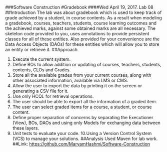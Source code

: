  ###Software Construction
#Gradebook
 ####Wed April 19, 2017. Lab 08
##Introduction
The lab was about gradebook which is used to keep track of grade achieved by a
student, in course contents. As a result when modeling a gradebook, courses,
teachers, students, course learning outcomes and the achieved marks, against
some obtained marks are all necessary. The skeleton code provided to you, uses
annotations to provide persistent classes for all of these entities. Also
provided for your convenience are the Data Access Objects (DAOs) for these
entities which will allow you to store an entity or retrieve it.
##Approach
   1. Execute the current system.
   2. Define BOs to allow addition or updating of courses, teachers, students,
      contents, CLOs and Grades.
   3. Store all the available grades from your current courses, along with
      other associated information, available via LMS or CMS.
   4. Allow the user to export the data by printing it on the screen or
      generating a CSV file for it.
   5. Use only HCQL for retrieval operations.
   6. The user should be able to export all the information of a graded item.
7. The user can select graded items for a course, a student, or course content.
 8. Define proper separation of concerns by separating the Executioner (View), BOs, DAOs and using only Models for exchanging data between these layers.
9. Unit tests to evaluate your code.
10.Using a Version Control System (VCS) to manage your solutions.
##Analysis
 Used Maven for lab work.
##Link:
https://github.com/MaryamHashmi/Software-Construction
 
